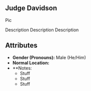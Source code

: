 ## Judge Davidson

Pic

Description Description Description

## Attributes
* **Gender (Pronouns):** Male (He/Him)
* **Normal Location:**
* **Notes: 
    - Stuff
    - Stuff
    - Stuff